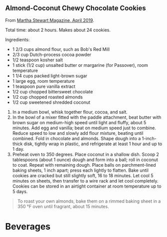 ## Almond-Coconut Chewy Chocolate Cookies

From [Martha Stewart Magazine, April 2019](https://www.marthastewart.com/1537563/almond-coconut-chewy-chocolate-cookies).

Total time: about 2 hours. Makes about 24 cookies.

Ingredients:
 
* 1 2/3 cups almond flour, such as Bob's Red Mill
* 2/3 cup Dutch-process cocoa powder
* 1/2 teaspoon kosher salt
* 1 stick (1/2 cup) unsalted butter or margarine (for Passover), room temperature
* 1 1/4 cups packed light-brown sugar
* 1 large egg, room temperature
* 1 teaspoon pure vanilla extract
* 1/2 cup chopped bittersweet chocolate
* 1/2 cup chopped roasted almonds
* 1/2 cup sweetened shredded coconut

1. In a medium bowl, whisk together flour, cocoa, and salt.
2. In the bowl of a mixer fitted with the paddle attachment, beat butter with brown sugar on medium-high speed until light and fluffy, about 5 minutes. Add egg and vanilla; beat on medium speed just to combine. Reduce speed to low and slowly add flour mixture, beating until combined. Fold in chocolate and almonds. Shape dough into a 1-inch-thick disk, tightly wrap in plastic, and refrigerate at least 1 hour and up to 1 day.
3. Preheat oven to 350 degrees. Place coconut in a shallow dish. Scoop 2 tablespoons (about 1 ounce) dough and form into a ball; roll in coconut to coat. Repeat with remaining dough. Place balls on parchment-lined baking sheets, 1 inch apart; press each lightly to flatten. Bake until cookies are cracked but still slightly soft, 16 to 18 minutes. Let cool 5 minutes on sheets, then transfer to a wire rack and let cool completely. Cookies can be stored in an airtight container at room temperature up to 5 days.

> To roast your own almonds, bake them on a rimmed baking sheet
> in a 350 °F oven until fragrant, about 15 minutes.


# Beverages

